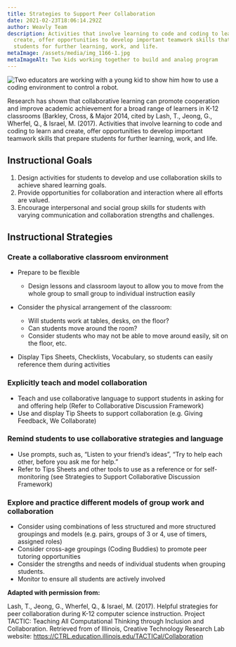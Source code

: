 ```yaml
---
title: Strategies to Support Peer Collaboration
date: 2021-02-23T18:06:14.292Z
author: Weavly Team
description: Activities that involve learning to code and coding to learn and
  create, offer opportunities to develop important teamwork skills that prepare
  students for further learning, work, and life.
metaImage: /assets/media/img_1166-1.jpg
metaImageAlt: Two kids working together to build and analog program
---
```

![Two educators are working with a young kid to show him how to use a coding environment to control a robot.](/assets/media/20190726_095446_hu0254f67d82f35e43a998c478f1615761_1190091_1000x0_resize_q75_box.jpg "Modelling an activity")

Research has shown that collaborative learning can promote cooperation and improve academic achievement for a broad range of learners in K-12 classrooms (Barkley, Cross, & Major 2014, cited by Lash, T., Jeong, G., Wherfel, Q., & Israel, M. (2017). Activities that involve learning to code and coding to learn and create, offer opportunities to develop important teamwork skills that prepare students for further learning, work, and life.

## Instructional Goals

1. Design activities for students to develop and use collaboration skills to achieve shared learning goals.
2. Provide opportunities for collaboration and interaction where all efforts are valued.
3. Encourage interpersonal and social group skills for students with varying communication and collaboration strengths and challenges.

## Instructional Strategies

### Create a collaborative classroom environment

* Prepare to be flexible

  * Design lessons and classroom layout to allow you to move from the whole group to small group to individual instruction easily
* Consider the physical arrangement of the classroom:

  * Will students work at tables, desks, on the floor?
  * Can students move around the room?
  * Consider students who may not be able to move around easily, sit on the floor, etc.
* Display Tips Sheets, Checklists, Vocabulary, so students can easily reference them during activities

### Explicitly teach and model collaboration

* Teach and use collaborative language to support students in asking for and offering help (Refer to Collaborative Discussion Framework)
* Use and display Tip Sheets to support collaboration (e.g. Giving Feedback, We Collaborate)

### Remind students to use collaborative strategies and language

* Use prompts, such as, “Listen to your friend’s ideas”, “Try to help each other, before you ask me for help.”
* Refer to Tips Sheets and other tools to use as a reference or for self-monitoring (see Strategies to Support Collaborative Discussion Framework)

### Explore and practice different models of group work and collaboration

* Consider using combinations of less structured and more structured groupings and models (e.g. pairs, groups of 3 or 4, use of timers, assigned roles)
* Consider cross-age groupings (Coding Buddies) to promote peer tutoring opportunities
* Consider the strengths and needs of individual students when grouping students.
* Monitor to ensure all students are actively involved

**Adapted with permission from:**

Lash, T., Jeong, G., Wherfel, Q., & Israel, M. (2017). Helpful strategies for peer collaboration during K-12 computer science instruction. Project TACTIC: Teaching All Computational Thinking through Inclusion and Collaboration. Retrieved from of Illinois, Creative Technology Research Lab website: <https://CTRL.education.illinois.edu/TACTICal/Collaboration>